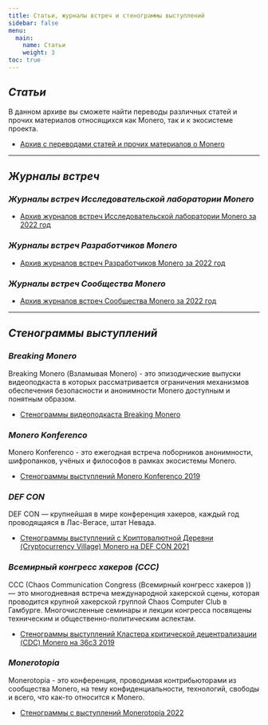 ```yaml
---
title: Статьи, журналы встреч и стенограммы выступлений
sidebar: false
menu:
  main:
    name: Статьи
    weight: 3
toc: true
---
```


## _Статьи_

В данном архиве вы сможете найти переводы различных статей и прочих материалов относящихся как Monero, так и к экосистеме проекта.

- [Архив с переводами статей и прочих материалов о Monero](/copyright/articles-list/)

---

## _Журналы встреч_

### _Журналы встреч Исследовательской лаборатории Monero_

- [Архив журналов встреч Исследовательской лаборатории Monero за 2022 год](/logs/monero-research-lab-logs/2022/)  

### _Журналы встреч Разработчиков Monero_

- [Архив журналов встреч Разработчиков Monero за 2022 год](/logs/monero-dev-logs/2022/)  

### _Журналы встреч Сообщества Monero_

- [Архив журналов встреч Сообщества Monero за 2022 год](/logs/monero-community-logs/2022/)  

---

## _Стенограммы выступлений_

### _Breaking Monero_

Breaking Monero (Взламывая Monero) - это эпизодические выпуски видеоподкаста в которых рассматривается ограничения механизмов обеспечения безопасности и анонимности Monero доступным и понятным образом.

- [Стенограммы видеоподкаста Breaking Monero](/logs/breaking-monero/)

### _Monero Konferenco_

Monero Konferenco - это ежегодная встреча поборников анонимности, шифропанков, учёных и философов в рамках экосистемы Monero.​

- [Стенограммы выступлений Monero Konferenco 2019](/logs/konferenco-2019/)

### _DEF CON_

DEF CON — крупнейшая в мире конференция хакеров, каждый год проводящаяся в Лас-Вегасе, штат Невада.

- [Стенограммы выступлений с Криптовалютной Деревни (Cryptocurrency Village) Monero на DEF CON 2021](/logs/cryptocurrency-village-def-con-2021/)

### _Всемирный конгресс хакеров (ССС)_

CCC (Chaos Communication Congress (Всемирный конгресс хакеров )) — это многодневная встреча международной хакерской сцены, которая проводится крупной хакерской группой Chaos Computer Club в Гамбурге. Многочисленные семинары и лекции конгресса посвящены техническим и общественно-политическим аспектам.

- [Стенограммы выступлений Кластера критической децентрализации (CDC) Monero на 36c3 2019](/logs/cdc-36с3-2019/)

### _Monerotopia_

Monerotopia - это конференция, проводимая контрибьюторами из сообщества Monero, на тему конфиденциальности, технологий, свободы и всего, что как-то относится к Monero.

- [Стенограммы с выступлений Monerotopia 2022](/logs/monerotopia-2022/)
